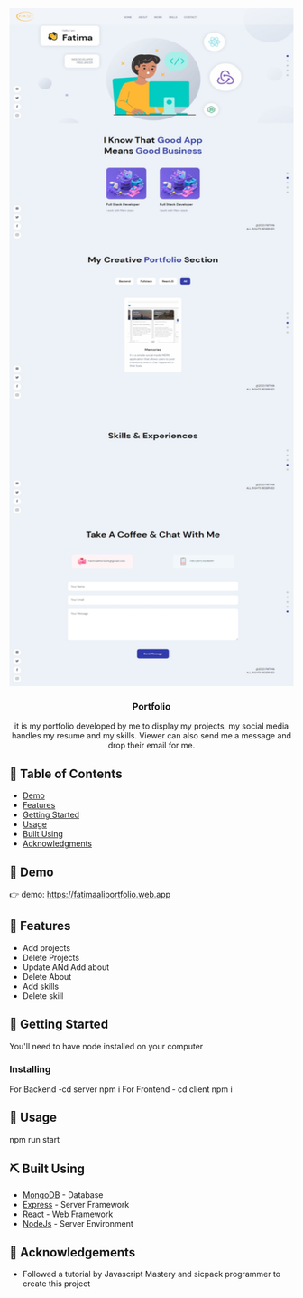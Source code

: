 <p align="center">
  <a href="" rel="noopener">
 <img width=800px height=1200px src="https://raw.githubusercontent.com/annoyingoragen/My-Portfolio-/main/client/Web%20capture_7-1-2023_0828_fatimaaliportfolio.web.app.jpeg" alt="Project logo"></a>
</p>

<h3 align="center">Portfolio</h3>



<p align="center"> it is my portfolio developed by me   to display my projects, my social media handles my resume and my skills. Viewer can also send me a message and drop their email for me.
<br> 
</p>

## 📝 Table of Contents

- [Demo](#demo)
- [Features](#features)
- [Getting Started](#getting_started)
- [Usage](#usage)
- [Built Using](#built_using)
- [Acknowledgments](#acknowledgement)

## 🧐 Demo <a name = "demo"></a>

👉 demo: https://fatimaaliportfolio.web.app

## 🚀 Features <a name = "features"></a>
- Add projects
- Delete Projects
- Update ANd Add about
- Delete About
- Add skills
- Delete skill


## 🏁 Getting Started <a name = "getting_started"></a>

You'll need to have node installed on your computer

### Installing

For Backend -cd server npm i
For Frontend - cd client  npm i

## 🎈 Usage <a name="usage"></a>

npm run start


## ⛏️ Built Using <a name = "built_using"></a>

- [MongoDB](https://www.mongodb.com/) - Database
- [Express](https://expressjs.com/) - Server Framework
- [React](https://vuejs.org/) - Web Framework
- [NodeJs](https://nodejs.org/en/) - Server Environment


## 🎉 Acknowledgements <a name = "acknowledgement"></a>

- Followed a tutorial by Javascript Mastery and sicpack programmer to create this project 
